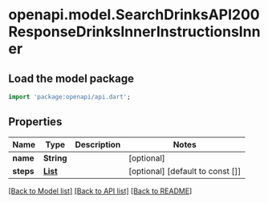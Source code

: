 # openapi.model.SearchDrinksAPI200ResponseDrinksInnerInstructionsInner

## Load the model package
```dart
import 'package:openapi/api.dart';
```

## Properties
Name | Type | Description | Notes
------------ | ------------- | ------------- | -------------
**name** | **String** |  | [optional] 
**steps** | [**List<SearchDrinksAPI200ResponseDrinksInnerInstructionsInnerStepsInner>**](SearchDrinksAPI200ResponseDrinksInnerInstructionsInnerStepsInner.md) |  | [optional] [default to const []]

[[Back to Model list]](../README.md#documentation-for-models) [[Back to API list]](../README.md#documentation-for-api-endpoints) [[Back to README]](../README.md)



